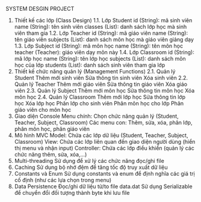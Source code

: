 SYSTEM DESGIN PROJECT
1. Thiết kế các lớp (Class Design)
1.1. Lớp Student
id (String): mã sinh viên
name (String): tên sinh viên
classes (List<Classroom>): danh sách lớp học mà sinh viên tham gia
1.2. Lớp Teacher
id (String): mã giáo viên
name (String): tên giáo viên
subjects (List<Subject>): danh sách môn học mà giáo viên giảng dạy
1.3. Lớp Subject
id (String): mã môn học
name (String): tên môn học
teacher (Teacher): giáo viên dạy môn này
1.4. Lớp Classroom
id (String): mã lớp học
name (String): tên lớp học
subjects (List<Subject>): danh sách môn học của lớp
students (List<Student>): danh sách sinh viên tham gia lớp
2. Thiết kế chức năng quản lý (Management Functions)
2.1. Quản lý Student
Thêm mới sinh viên
Sửa thông tin sinh viên
Xóa sinh viên
2.2. Quản lý Teacher
Thêm mới giáo viên
Sửa thông tin giáo viên
Xóa giáo viên
2.3. Quản lý Subject
Thêm mới môn học
Sửa thông tin môn học
Xóa môn học
2.4. Quản lý Classroom
Thêm mới lớp học
Sửa thông tin lớp học
Xóa lớp học
Phân lớp cho sinh viên
Phân môn học cho lớp
Phân giáo viên cho môn học
3. Giao diện Console
Menu chính: Chọn chức năng quản lý (Student, Teacher, Subject, Classroom)
Các menu con: Thêm, sửa, xóa, phân lớp, phân môn học, phân giáo viên
4. Mô hình MVC
Model: Chứa các lớp dữ liệu (Student, Teacher, Subject, Classroom)
View: Chứa các lớp liên quan đến giao diện người dùng (hiển thị menu và nhận input)
Controller: Chứa các lớp điều khiển (quản lý các chức năng thêm, sửa, xóa,...)
5. Multi-threading
Sử dụng để xử lý các chức năng đọc/ghi file
6. Caching
Sử dụng bộ nhớ đệm để tăng tốc độ truy xuất dữ liệu
7. Constants và Enum
Sử dụng constants và enum để định nghĩa các giá trị cố định (như các lựa chọn trong menu)
8. Data Persistence
Đọc/ghi dữ liệu từ/to file data.dat
Sử dụng Serializable để chuyển đổi đối tượng thành byte khi lưu file
